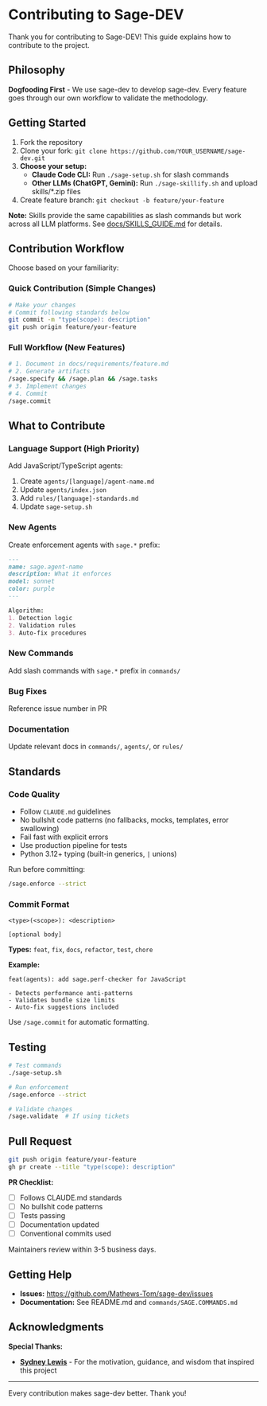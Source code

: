 # Contributing to Sage-DEV

Thank you for contributing to Sage-DEV! This guide explains how to contribute to the project.

## Philosophy

**Dogfooding First** - We use sage-dev to develop sage-dev. Every feature goes through our own workflow to validate the methodology.

## Getting Started

1. Fork the repository
2. Clone your fork: `git clone https://github.com/YOUR_USERNAME/sage-dev.git`
3. **Choose your setup:**
   - **Claude Code CLI:** Run `./sage-setup.sh` for slash commands
   - **Other LLMs (ChatGPT, Gemini):** Run `./sage-skillify.sh` and upload skills/*.zip files
4. Create feature branch: `git checkout -b feature/your-feature`

**Note:** Skills provide the same capabilities as slash commands but work across all LLM platforms. See [docs/SKILLS_GUIDE.md](docs/SKILLS_GUIDE.md) for details.

## Contribution Workflow

Choose based on your familiarity:

### Quick Contribution (Simple Changes)

```bash
# Make your changes
# Commit following standards below
git commit -m "type(scope): description"
git push origin feature/your-feature
```

### Full Workflow (New Features)

```bash
# 1. Document in docs/requirements/feature.md
# 2. Generate artifacts
/sage.specify && /sage.plan && /sage.tasks
# 3. Implement changes
# 4. Commit
/sage.commit
```

## What to Contribute

### Language Support (High Priority)

Add JavaScript/TypeScript agents:

1. Create `agents/[language]/agent-name.md`
2. Update `agents/index.json`
3. Add `rules/[language]-standards.md`
4. Update `sage-setup.sh`

### New Agents

Create enforcement agents with `sage.*` prefix:

```markdown
---
name: sage.agent-name
description: What it enforces
model: sonnet
color: purple
---

Algorithm:
1. Detection logic
2. Validation rules
3. Auto-fix procedures
```

### New Commands

Add slash commands with `sage.*` prefix in `commands/`

### Bug Fixes

Reference issue number in PR

### Documentation

Update relevant docs in `commands/`, `agents/`, or `rules/`

## Standards

### Code Quality

- Follow `CLAUDE.md` guidelines
- No bullshit code patterns (no fallbacks, mocks, templates, error swallowing)
- Fail fast with explicit errors
- Use production pipeline for tests
- Python 3.12+ typing (built-in generics, `|` unions)

Run before committing:

```bash
/sage.enforce --strict
```

### Commit Format

```plaintext
<type>(<scope>): <description>

[optional body]
```

**Types:** `feat`, `fix`, `docs`, `refactor`, `test`, `chore`

**Example:**

```plaintext
feat(agents): add sage.perf-checker for JavaScript

- Detects performance anti-patterns
- Validates bundle size limits
- Auto-fix suggestions included
```

Use `/sage.commit` for automatic formatting.

## Testing

```bash
# Test commands
./sage-setup.sh

# Run enforcement
/sage.enforce --strict

# Validate changes
/sage.validate  # If using tickets
```

## Pull Request

```bash
git push origin feature/your-feature
gh pr create --title "type(scope): description"
```

**PR Checklist:**

- [ ] Follows CLAUDE.md standards
- [ ] No bullshit code patterns
- [ ] Tests passing
- [ ] Documentation updated
- [ ] Conventional commits used

Maintainers review within 3-5 business days.

## Getting Help

- **Issues:** <https://github.com/Mathews-Tom/sage-dev/issues>
- **Documentation:** See README.md and `commands/SAGE.COMMANDS.md`

## Acknowledgments

**Special Thanks:**

- **[Sydney Lewis](https://www.linkedin.com/in/sydches/)** - For the motivation, guidance, and wisdom that inspired this project

---

Every contribution makes sage-dev better. Thank you!
